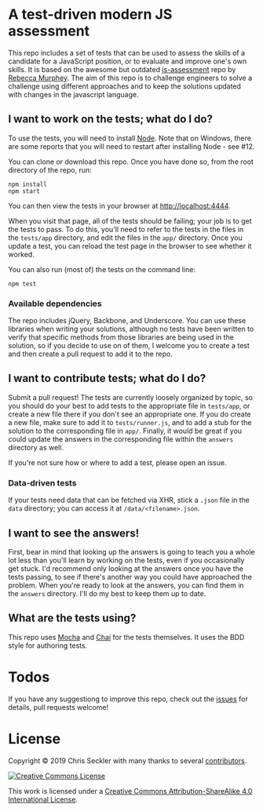 # A test-driven modern JS assessment

This repo includes a set of tests that can be used to assess the skills of
a candidate for a JavaScript position, or to evaluate and improve one's own
skills. It is based on the awesome but outdated [js-assessment](https://github.com/rmurphey/js-assessment)
repo by [Rebecca Murphey](https://github.com/rmurphey).
The aim of this repo is to challenge engineers to solve a challenge using different approaches
and to keep the solutions updated with changes in the javascript language.

## I want to work on the tests; what do I do?

To use the tests, you will need to install [Node](https://nodejs.org/). Note
that on Windows, there are some reports that you will need to restart
after installing Node - see #12.

You can clone or download this repo. Once you have done so, from the root
directory of the repo, run:

    npm install
    npm start

You can then view the tests in your browser at
[http://localhost:4444](http://localhost:4444).

When you visit that page, all of the tests should be failing; your job is to
get the tests to pass. To do this, you'll need to refer to the tests in the
files in the `tests/app` directory, and edit the files in the `app/` directory.
Once you update a test, you can reload the test page in the browser to see
whether it worked.

You can also run (most of) the tests on the command line:

    npm test

### Available dependencies

The repo includes jQuery, Backbone, and Underscore. You can use these
libraries when writing your solutions, although no tests have been written
to verify that specific methods from those libraries are being used in the solution,
so if you decide to use on of them, I welcome you to create a test and then create a
pull request to add it to the repo.

## I want to contribute tests; what do I do?

Submit a pull request! The tests are currently loosely organized by topic, so
you should do your best to add tests to the appropriate file in `tests/app`, or
create a new file there if you don't see an appropriate one. If you do create
a new file, make sure to add it to `tests/runner.js`, and to add a stub for the
solution to the corresponding file in `app/`. Finally, it would be great if you
could update the answers in the corresponding file within the `answers` directory
as well.

If you're not sure how or where to add a test, please open an issue.

### Data-driven tests

If your tests need data that can be fetched via XHR, stick a `.json` file in
the `data` directory; you can access it at `/data/<filename>.json`.

## I want to see the answers!

First, bear in mind that looking up the answers is going to teach you a whole
lot less than you'll learn by working on the tests, even if you occasionally get
stuck. I'd recommend only looking at the answers once you have the tests
passing, to see if there's another way you could have approached the
problem. When you're ready to look at the answers, you can find them in the `answers`
directory. I'll do my best to keep them up to date.

## What are the tests using?

This repo uses [Mocha](https://github.com/mochajs/mocha) and
[Chai](http://chaijs.com/) for the tests themselves. It uses the BDD style for authoring tests.

# Todos

If you have any suggestiong to improve this repo, check out the
[issues](https://github.com/zeckdude/modern-js-assessment/issues) for details,
pull requests welcome!

# License

Copyright &copy; 2019 Chris Seckler with many thanks to several
[contributors](https://github.com/zeckdude/modern-js-assessment/graphs/contributors).

<a rel="license" href="http://creativecommons.org/licenses/by-sa/4.0/"><img alt="Creative Commons License" style="border-width:0" src="https://i.creativecommons.org/l/by-sa/4.0/88x31.png" /></a>

This work is licensed under a <a rel="license" href="http://creativecommons.org/licenses/by-sa/4.0/">Creative Commons Attribution-ShareAlike 4.0 International License</a>.

